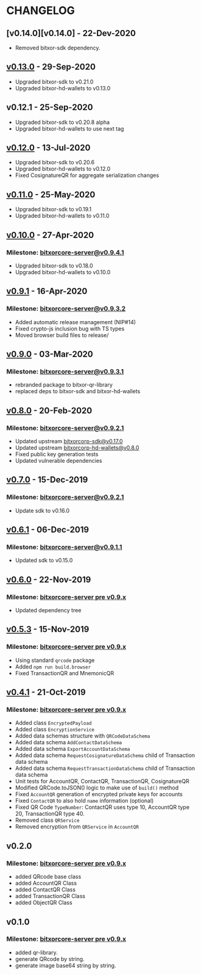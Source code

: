 # CHANGELOG

## [v0.14.0][v0.14.0] - 22-Dev-2020

- Removed bitxor-sdk dependency.

## [v0.13.0][v0.13.0] - 29-Sep-2020

- Upgraded bitxor-sdk to v0.21.0
- Upgraded bitxor-hd-wallets to v0.13.0

## v0.12.1 - 25-Sep-2020

- Upgraded bitxor-sdk to v0.20.8 alpha
- Upgraded bitxor-hd-wallets to use next tag

## [v0.12.0][v0.12.0] - 13-Jul-2020

- Upgraded bitxor-sdk to v0.20.6
- Upgraded bitxor-hd-wallets to v0.12.0
- Fixed CosignatureQR for aggregate serialization changes

## [v0.11.0][v0.11.0] - 25-May-2020

- Upgraded bitxor-sdk to v0.19.1
- Upgraded bitxor-hd-wallets to v0.11.0

## [v0.10.0][v0.10.0] - 27-Apr-2020

### Milestone: [bitxorcore-server@v0.9.4.1](https://github.com/bitxorcorp/bitxorcore-server/releases/tag/v0.9.4.1)

- Upgraded bitxor-sdk to v0.18.0
- Upgraded bitxor-hd-wallets to v0.10.0

## [v0.9.1][v0.9.1] - 16-Apr-2020

### Milestone: [bitxorcore-server@v0.9.3.2](https://github.com/bitxorcorp/bitxorcore-server/releases/tag/v0.9.3.2)

- Added automatic release management (NIP#14)
- Fixed crypto-js inclusion bug with TS types
- Moved browser build files to release/

## [v0.9.0][v0.9.0] - 03-Mar-2020

### Milestone: [bitxorcore-server@v0.9.3.1](https://github.com/bitxorcorp/bitxorcore-server/releases/tag/v0.9.3.1)

- rebranded package to bitxor-qr-library
- replaced deps to bitxor-sdk and bitxor-hd-wallets

## [v0.8.0][v0.8.0] - 20-Feb-2020

### Milestone: [bitxorcore-server@v0.9.2.1](https://github.com/bitxorcorp/bitxorcore-server/releases/tag/v0.9.2.1)

- Updated upstream bitxorcorp-sdk@v0.17.0
- Updated upstream bitxorcorp-hd-wallets@v0.8.0
- Fixed public key generation tests
- Updated vulnerable dependencies

## [v0.7.0][v0.7.0] - 15-Dec-2019

### Milestone: [bitxorcore-server@v0.9.2.1](https://github.com/bitxorcorp/bitxorcore-server/releases/tag/v0.9.2.1)

- Update sdk to v0.16.0

## [v0.6.1][v0.6.1] - 06-Dec-2019

### Milestone: [bitxorcore-server@v0.9.1.1](https://github.com/bitxorcorp/bitxorcore-server/releases/tag/v0.9.1.1)

- Updated sdk to v0.15.0

## [v0.6.0][v0.6.0] - 22-Nov-2019

### Milestone: [bitxorcore-server pre v0.9.x](https://github.com/bitxorcorp/bitxorcore-server/releases)

- Updated dependency tree

## [v0.5.3][v0.5.3] - 15-Nov-2019

### Milestone: [bitxorcore-server pre v0.9.x](https://github.com/bitxorcorp/bitxorcore-server/releases)

- Using standard `qrcode` package
- Added `npm run build.browser`
- Fixed TransactionQR and MnemonicQR

## [v0.4.1][v0.4.1] - 21-Oct-2019

### Milestone: [bitxorcore-server pre v0.9.x](https://github.com/bitxorcorp/bitxorcore-server/releases)

- Added class `EncryptedPayload`
- Added class `EncryptionService`
- Added data schemas structure with `QRCodeDataSchema`
- Added data schema `AddContactDataSchema`
- Added data schema `ExportAccountDataSchema`
- Added data schema `RequestCosignatureDataSchema` child of Transaction data schema
- Added data schema `RequestTransactionDataSchema` child of Transaction data schema
- Unit tests for AccountQR, ContactQR, TransactionQR, CosignatureQR
- Modified QRCode.toJSON() logic to make use of `build()` method
- Fixed `AccountQR` generation of encrypted private keys for accounts
- Fixed `ContactQR` to also hold `name` information (optional)
- Fixed QR Code `TypeNumber`: ContactQR uses type 10, AccountQR type 20, TransactionQR type 40.
- Removed class `QRService`
- Removed encryption from `QRService` in `AccountQR`

## v0.2.0

### Milestone: [bitxorcore-server pre v0.9.x](https://github.com/bitxorcorp/bitxorcore-server/releases)

- added QRcode base class
- added AccountQR Class
- added ContactQR Class
- added TransactionQR Class
- added ObjectQR Class

## v0.1.0

### Milestone: [bitxorcore-server pre v0.9.x](https://github.com/bitxorcorp/bitxorcore-server/releases)

- added qr-library.
- generate QRcode by string.
- generate image base64 string by string.


[v0.13.0]: https://github.com/bitxorcorp/bitxor-qr-library/compare/v0.12.0...v0.13.0
[v0.12.0]: https://github.com/bitxorcorp/bitxor-qr-library/compare/v0.11.0...v0.12.0
[v0.11.0]: https://github.com/bitxorcorp/bitxor-qr-library/compare/v0.10.0...v0.11.0
[v0.10.0]: https://github.com/bitxorcorp/bitxor-qr-library/compare/v0.9.1...v0.10.0
[v0.9.1]: https://github.com/bitxorcorp/bitxor-qr-library/compare/v0.9.0...v0.9.1
[v0.9.0]: https://github.com/bitxorcorp/bitxor-qr-library/compare/v0.8.0...v0.9.0
[v0.8.0]: https://github.com/bitxorcorp/bitxor-qr-library/compare/v0.7.0...v0.8.0
[v0.7.0]: https://github.com/bitxorcorp/bitxor-qr-library/compare/v0.6.0...v0.7.0
[v0.6.1]: https://github.com/bitxorcorp/bitxor-qr-library/compare/v0.6.0...v0.6.1
[v0.6.0]: https://github.com/bitxorcorp/bitxor-qr-library/compare/v0.5.0...v0.6.0
[v0.5.3]: https://github.com/bitxorcorp/bitxor-qr-library/compare/v0.5.2...v0.5.3
[v0.5.2]: https://github.com/bitxorcorp/bitxor-qr-library/compare/v0.5.1...v0.5.2
[v0.5.1]: https://github.com/bitxorcorp/bitxor-qr-library/compare/v0.5.0...v0.5.1
[v0.5.0]: https://github.com/bitxorcorp/bitxor-qr-library/compare/v0.4.1...v0.5.0
[v0.4.1]: https://github.com/bitxorcorp/bitxor-qr-library/releases/tag/v0.4.1
